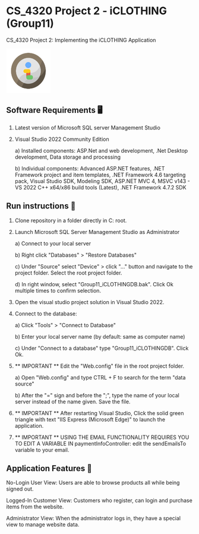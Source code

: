 # CS_4320 Project 2 - iCLOTHING (Group11)
CS_4320 Project 2: Implementing the iCLOTHING Application

<img src="https://github.com/mwstroud0/softwareDevProj2/blob/main/Content/img/logo.png?raw=true" width="120" />

## Software Requirements 🖥️
1) Latest version of Microsoft SQL server Management Studio
2) Visual Studio 2022 Community Edition
   
    a) Installed components: ASP.Net and web development, .Net Desktop development, Data storage and processing
   
    b) Individual components: Advanced ASP.NET features, .NET Framework project and item templates,  .NET Framework 4.6 targeting pack, Visual Studio SDK, Modeling SDK, ASP.NET MVC 4, MSVC v143 - VS 2022 C++ x64/x86 build tools (Latest), .NET Framework 4.7.2 SDK
   
## Run instructions 🚀
1) Clone repository in a folder directly in C: root.
2) Launch Microsoft SQL Server Management Studio as Administrator

     a) Connect to your local server
   
     b) Right click "Databases" > "Restore Databases"
   
     c) Under "Source" select "Device" > click "..." button and navigate to the project folder. Select the root project folder.
   
     d) In right window, select "Group11_iCLOTHINGDB.bak". Click Ok multiple times to confirm selection.
   
3) Open the visual studio project solution in Visual Studio 2022.
4) Connect to the database:
   
     a) Click "Tools" > "Connect to Database"
   
     b) Enter your local server name (by default: same as computer name)
   
     c) Under "Connect to a database" type "Group11_iCLOTHINGDB". Click Ok.
   
5) ** IMPORTANT ** Edit the "Web.config" file in the root project folder.
   
     a) Open "Web.config" and type CTRL + F to search for the term "data source"
   
     b) After the "=" sign and before the ";", type the name of your local server instead of the name given. Save the file.
   
6) ** IMPORTANT ** After restarting Visual Studio, Click the solid green triangle with text "IIS Express (Microsoft Edge)" to launch the application.
7) ** IMPORTANT ** USING THE EMAIL FUNCTIONALITY REQUIRES YOU TO EDIT A VARIABLE IN paymentInfoController: edit the sendEmailsTo variable to your email.
## Application Features 🦥
No-Login User View: Users are able to browse products all while being signed out.

Logged-In Customer View: Customers who register, can login and purchase items from the website.

Administrator View: When the administrator logs in, they have a special view to manage website data.

